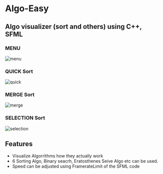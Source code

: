 # Algo-Easy
## Algo visualizer (sort and others) using C++, SFML

### MENU

![menu](https://user-images.githubusercontent.com/83116065/128294705-2b62b7cf-42ff-43c0-90b2-82bb4827df63.gif)


### QUICK Sort

![quick](https://user-images.githubusercontent.com/83116065/128293336-ef3e4bdc-7f79-4e4c-8e4e-b0a5b4084265.gif)


### MERGE Sort

![merge](https://user-images.githubusercontent.com/83116065/128293029-3c662447-fd01-40f9-80eb-13676ce33e39.gif)


### SELECTION Sort

![selection](https://user-images.githubusercontent.com/83116065/128292650-fde4b0ae-11f1-435b-b574-c9adc1545416.gif)

## Features
- Visualize Algorrithms how they actually work
- 6 Sorting Algo, Binary seacrh, Eratosthenes Seive Algo etc can be used.
- Speed can be adjusted using FramerateLimit of the SFML code
